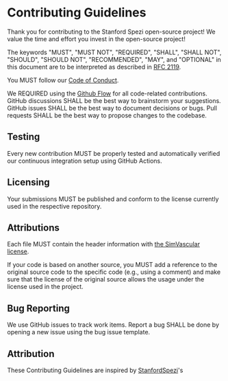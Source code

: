 # Contributing Guidelines

Thank you for contributing to the Stanford Spezi open-source project! We value the time and effort you invest in the open-source project!

The keywords "MUST", "MUST NOT", "REQUIRED", "SHALL", "SHALL NOT", "SHOULD", "SHOULD NOT", "RECOMMENDED", "MAY", and "OPTIONAL" in this document are to be interpreted as described in [RFC 2119](https://www.ietf.org/rfc/rfc2119.txt).

You MUST follow our [Code of Conduct](https://github.com/SimVascular/.github/blob/main/CODE_OF_CONDUCT.md).

We REQUIRED using the [Github Flow](https://guides.github.com/introduction/flow/index.html) for all code-related contributions.
GitHub discussions SHALL be the best way to brainstorm your suggestions. 
GitHub issues SHALL be the best way to document decisions or bugs.
Pull requests SHALL be the best way to propose changes to the codebase.

<!-- ## Documentation -->

<!-- All documentation MUST conform to our [Documentation Guide](todo: create) -->

## Testing

Every new contribution MUST be properly tested and automatically verified our continuous integration setup using GitHub Actions.

## Licensing

Your submissions MUST be published and conform to the license currently used in the respective repository.

## Attributions

Each file MUST contain the header information with [the SimVascular license](https://github.com/mrp089/.github/blob/main/LICENSE.md).

If your code is based on another source, you MUST add a reference to the original source code to the specific code (e.g., using a comment) and make sure that the license of the original source allows the usage under the license used in the project.

## Bug Reporting

We use GitHub issues to track work items. Report a bug SHALL be done by opening a new issue using the bug issue template.

## Attribution
These Contributing Guidelines are inspired by [StanfordSpezi](https://github.com/StanfordSpezi/.github/blob/main/CONTRIBUTING.md)'s